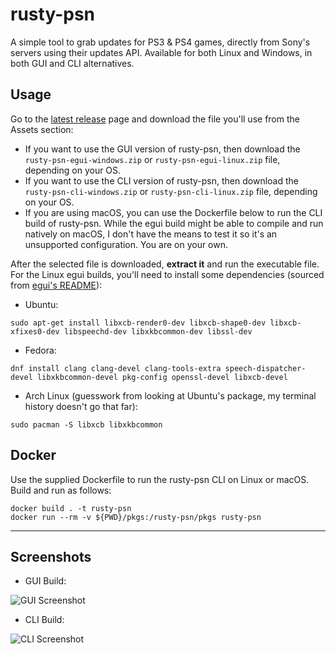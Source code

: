 # rusty-psn
A simple tool to grab updates for PS3 & PS4 games, directly from Sony's servers using their updates API. Available for both Linux and Windows, in both GUI and CLI alternatives.

## Usage
Go to the [latest release](https://github.com/RainbowCookie32/rusty-psn/releases/latest) page and download the file you'll use from the Assets section:
- If you want to use the GUI version of rusty-psn, then download the `rusty-psn-egui-windows.zip` or `rusty-psn-egui-linux.zip` file, depending on your OS.
- If you want to use the CLI version of rusty-psn, then download the `rusty-psn-cli-windows.zip` or `rusty-psn-cli-linux.zip` file, depending on your OS.
- If you are using macOS, you can use the Dockerfile below to run the CLI build of rusty-psn. While the egui build might be able to compile and run natively on macOS, I don't have the means to test it so it's an unsupported configuration. You are on your own.

After the selected file is downloaded, **extract it** and run the executable file. For the Linux egui builds, you'll need to install some dependencies (sourced from [egui's README](https://github.com/emilk/egui/blob/0.26.2/README.md)):

- Ubuntu:
```
sudo apt-get install libxcb-render0-dev libxcb-shape0-dev libxcb-xfixes0-dev libspeechd-dev libxkbcommon-dev libssl-dev
```

- Fedora:
```
dnf install clang clang-devel clang-tools-extra speech-dispatcher-devel libxkbcommon-devel pkg-config openssl-devel libxcb-devel
```
- Arch Linux (guesswork from looking at Ubuntu's package, my terminal history doesn't go that far):
```
sudo pacman -S libxcb libxkbcommon
```

## Docker

Use the supplied Dockerfile to run the rusty-psn CLI on Linux or macOS.
Build and run as follows:

```
docker build . -t rusty-psn
docker run --rm -v ${PWD}/pkgs:/rusty-psn/pkgs rusty-psn
```
---

## Screenshots

- GUI Build:

![GUI Screenshot](https://user-images.githubusercontent.com/16805474/155437468-ee810763-412b-4e48-8ef7-03e5015a76c0.png)

- CLI Build:

![CLI Screenshot](https://user-images.githubusercontent.com/16805474/155437829-d9af7847-c005-4c5b-b281-7cb728f32c4d.png)
